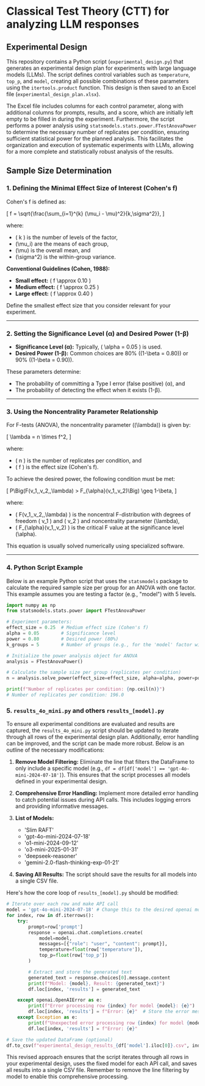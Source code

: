 # Classical Test Theory (CTT) for analyzing LLM responses

## Experimental Design

This repository contains a Python script (`experimental_design.py`) that generates an experimental design plan for experiments with large language models (LLMs).  The script defines control variables such as `temperature`, `top_p`, and `model`, creating all possible combinations of these parameters using the `itertools.product` function. This design is then saved to an Excel file (`experimental_design_plan.xlsx`).

The Excel file includes columns for each control parameter, along with additional columns for prompts, results, and a score, which are initially left empty to be filled in during the experiment.  Furthermore, the script performs a power analysis using `statsmodels.stats.power.FTestAnovaPower` to determine the necessary number of replicates per condition, ensuring sufficient statistical power for the planned analysis. This facilitates the organization and execution of systematic experiments with LLMs, allowing for a more complete and statistically robust analysis of the results.

## Sample Size Determination

### 1. Defining the Minimal Effect Size of Interest (Cohen's f)

Cohen's f is defined as:

\[
f = \sqrt{\frac{\sum_{i=1}^{k} (\mu_i - \mu)^2}{k\,\sigma^2}},
\]

where:
- \( k \) is the number of levels of the factor,
- \(\mu_i\) are the means of each group,
- \(\mu\) is the overall mean, and
- \(\sigma^2\) is the within-group variance.

**Conventional Guidelines (Cohen, 1988):**
- **Small effect:** \( f \approx 0.10 \)
- **Medium effect:** \( f \approx 0.25 \)
- **Large effect:** \( f \approx 0.40 \)

Define the smallest effect size that you consider relevant for your experiment.

---

### 2. Setting the Significance Level (α) and Desired Power (1-β)

- **Significance Level (α):** Typically, \( \alpha = 0.05 \) is used.
- **Desired Power (1-β):** Common choices are 80% (\(1-\beta = 0.80\)) or 90% (\(1-\beta = 0.90\)).

These parameters determine:
- The probability of committing a Type I error (false positive) (α), and
- The probability of detecting the effect when it exists (1-β).

---

### 3. Using the Noncentrality Parameter Relationship

For F-tests (ANOVA), the noncentrality parameter (\(\lambda\)) is given by:

\[
\lambda = n \times f^2,
\]

where:
- \( n \) is the number of replicates per condition, and
- \( f \) is the effect size (Cohen's f).

To achieve the desired power, the following condition must be met:

\[
P\Big(F(v_1,\,v_2,\,\lambda) > F_{\alpha}(v_1,\,v_2)\Big) \geq 1-\beta,
\]

where:
- \( F(v_1,\,v_2,\,\lambda) \) is the noncentral F-distribution with degrees of freedom \( v_1 \) and \( v_2 \) and noncentrality parameter \(\lambda\),
- \( F_{\alpha}(v_1,\,v_2) \) is the critical F value at the significance level \(\alpha\).

This equation is usually solved numerically using specialized software.

---

### 4. Python Script Example

Below is an example Python script that uses the `statsmodels` package to calculate the required sample size per group for an ANOVA with one factor. This example assumes you are testing a factor (e.g., "model") with 5 levels.

```python
import numpy as np
from statsmodels.stats.power import FTestAnovaPower

# Experiment parameters:
effect_size = 0.25  # Medium effect size (Cohen's f)
alpha = 0.05        # Significance level
power = 0.80        # Desired power (80%)
k_groups = 5        # Number of groups (e.g., for the 'model' factor with 5 levels)

# Initialize the power analysis object for ANOVA
analysis = FTestAnovaPower()

# Calculate the sample size per group (replicates per condition)
n = analysis.solve_power(effect_size=effect_size, alpha=alpha, power=power, k_groups=k_groups)

print(f"Number of replicates per condition: {np.ceil(n)}")
# Number of replicates per condition: 196.0
```

### 5. `results_4o_mini.py` and others `results_[model].py`

To ensure all experimental conditions are evaluated and results are captured, the `results_4o_mini.py` script should be updated to iterate through all rows of the experimental design plan. Additionally, error handling can be improved, and the script can be made more robust.  Below is an outline of the necessary modifications:

1.  **Remove Model Filtering:**  Eliminate the line that filters the DataFrame to only include a specific model (e.g., `df = df[df['model'] == 'gpt-4o-mini-2024-07-18']`). This ensures that the script processes all models defined in your experimental design.

2.  **Comprehensive Error Handling:** Implement more detailed error handling to catch potential issues during API calls.  This includes logging errors and providing informative messages.

3.  **List of Models:**
    *   'Slim RAFT'
    *   'gpt-4o-mini-2024-07-18'
    *   'o1-mini-2024-09-12'
    *   'o3-mini-2025-01-31'
    *   'deepseek-reasoner'
    *   'gemini-2.0-flash-thinking-exp-01-21'

4.  **Saving All Results:**  The script should save the results for all models into a single CSV file.

Here's how the core loop of `results_[model].py` should be modified:

```python
# Iterate over each row and make API call
model = 'gpt-4o-mini-2024-07-18' # Change this to the desired openai model
for index, row in df.iterrows():
    try:
        prompt=row['prompt']
        response = openai.chat.completions.create(
            model=model,
            messages=[{"role": "user", "content": prompt}],
            temperature=float(row['temperature']),
            top_p=float(row['top_p'])
        )

        # Extract and store the generated text
        generated_text = response.choices[0].message.content
        print(f"Model: {model}, Result: {generated_text}")
        df.loc[index, 'results'] = generated_text

    except openai.OpenAIError as e:
        print(f"Error processing row {index} for model {model}: {e}")
        df.loc[index, 'results'] = f"Error: {e}"  # Store the error message
    except Exception as e:
        print(f"Unexpected error processing row {index} for model {model}: {e}")
        df.loc[index, 'results'] = f"Error: {e}"

# Save the updated DataFrame (optional)
df.to_csv(f"experimental_design_results_{df['model'].iloc[0]}.csv", index=False)
```

This revised approach ensures that the script iterates through all rows in your experimental design, uses the fixed model for each API call, and saves all results into a single CSV file.  Remember to remove the line filtering by model to enable this comprehensive processing.